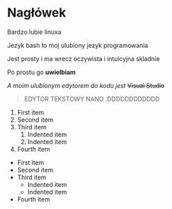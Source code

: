 # Nagłówek
  Bardzo lubie linuxa
  
  
  Jezyk bash to moj ulubiony jezyk programowania
  
  Jest prosty i ma wrecz oczywista i intuicyjna skladnie
  

Po prostu go **uwielbiam** 


*A moim ulubionym edytorem do kodu jest*
~~Visual Studio~~
> EDYTOR TEKSTOWY NANO :DDDDDDDDDDDD
1. First item
2. Second item
3. Third item
    1. Indented item
    2. Indented item
4. Fourth item

- First item
- Second item
- Third item
    - Indented item
    - Indented item
- Fourth item 

